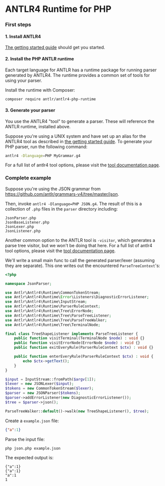 # ANTLR4 Runtime for PHP

### First steps

#### 1. Install ANTLR4

[The getting started guide](https://github.com/antlr/antlr4/blob/master/doc/getting-started.md) 
should get you started.

#### 2. Install the PHP ANTLR runtime

Each target language for ANTLR has a runtime package for running parser 
generated by ANTLR4. The runtime provides a common set of tools for using your parser.

Install the runtime with Composer:

```bash
composer require antlr/antlr4-php-runtime
```

#### 3. Generate your parser

You use the ANTLR4 "tool" to generate a parser. These will reference the ANTLR 
runtime, installed above.

Suppose you're using a UNIX system and have set up an alias for the ANTLR4 tool 
as described in [the getting started guide](https://github.com/antlr/antlr4/blob/master/doc/getting-started.md). 
To generate your PHP parser, run the following command:

```bash
antlr4 -Dlanguage=PHP MyGrammar.g4
```

For a full list of antlr4 tool options, please visit the 
[tool documentation page](https://github.com/antlr/antlr4/blob/master/doc/tool-options.md).

### Complete example

Suppose you're using the JSON grammar from https://github.com/antlr/grammars-v4/tree/master/json.

Then, invoke `antlr4 -Dlanguage=PHP JSON.g4`. The result of this is a 
collection of `.php` files in the `parser` directory including:
```
JsonParser.php
JsonBaseListener.php
JsonLexer.php
JsonListener.php
```

Another common option to the ANTLR tool is `-visitor`, which generates a parse 
tree visitor, but we won't be doing that here. For a full list of antlr4 tool 
options, please visit the [tool documentation page](tool-options.md).

We'll write a small main func to call the generated parser/lexer 
(assuming they are separate). This one writes out the encountered 
`ParseTreeContext`'s:

```php
<?php

namespace JsonParser;

use Antlr\Antlr4\Runtime\CommonTokenStream;
use Antlr\Antlr4\Runtime\Error\Listeners\DiagnosticErrorListener;
use Antlr\Antlr4\Runtime\InputStream;
use Antlr\Antlr4\Runtime\ParserRuleContext;
use Antlr\Antlr4\Runtime\Tree\ErrorNode;
use Antlr\Antlr4\Runtime\Tree\ParseTreeListener;
use Antlr\Antlr4\Runtime\Tree\ParseTreeWalker;
use Antlr\Antlr4\Runtime\Tree\TerminalNode;

final class TreeShapeListener implements ParseTreeListener {
    public function visitTerminal(TerminalNode $node) : void {}
    public function visitErrorNode(ErrorNode $node) : void {}
    public function exitEveryRule(ParserRuleContext $ctx) : void {}

    public function enterEveryRule(ParserRuleContext $ctx) : void {
        echo $ctx->getText();
    }
}

$input = InputStream::fromPath($argv[1]);
$lexer = new JSONLexer($input);
$tokens = new CommonTokenStream($lexer);
$parser = new JSONParser($tokens);
$parser->addErrorListener(new DiagnosticErrorListener());
$tree = $parser->json();

ParseTreeWalker::default()->walk(new TreeShapeListener(), $tree);
```

Create a `example.json` file:
```json
{"a":1}
```

Parse the input file:

```
php json.php example.json
```

The expected output is:

```
{"a":1}
{"a":1}
"a":1
1
```
